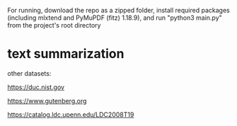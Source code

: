 For running, download the repo as a zipped folder, install required packages (including mlxtend and PyMuPDF (fitz) 1.18.9), and run "python3 main.py" from the project's root directory


# text summarization

other datasets:

https://duc.nist.gov

https://www.gutenberg.org

https://catalog.ldc.upenn.edu/LDC2008T19
